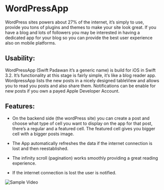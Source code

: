# WordPressApp

WordPress sites powers about 27% of the internet, it’s simply to use, provide you tons of plugins and themes to make your site look great. If you have a blog and lots of followers you may be interested in having a dedicated app for your blog so you can provide the best user experience also on mobile platforms. 

## Usability:

WordPressApp (Swift Padawan it’s a generic name) is build for iOS in Swift 3.2. It’s functionality at this stage is fairly simple, it’s like a blog reader app. WordpressApp lists the new posts in a nicely designed tableView and allows you to read you posts and also share them. Notifications can be enable for new posts if you own a payed Apple Developer Account. 

## Features:

* On the backend side (the wordPress site) you can create a post and choose what type of cell you want to display on the app for that post, there’s a regular and a featured cell. The featured cell gives you bigger cell with a bigger posts image. 

* The App automatically refreshes the data if the internet connection is lost and then reestablished.

* The infinity scroll (pagination) works smoothly providing a great reading experience.

* If the internet connection is lost the user is notified. 

![Sample Video](https://youtu.be/zOau1TIYu44)
